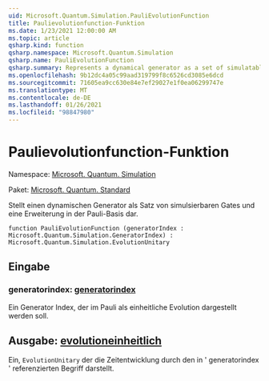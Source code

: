 ```yaml
---
uid: Microsoft.Quantum.Simulation.PauliEvolutionFunction
title: Paulievolutionfunction-Funktion
ms.date: 1/23/2021 12:00:00 AM
ms.topic: article
qsharp.kind: function
qsharp.namespace: Microsoft.Quantum.Simulation
qsharp.name: PauliEvolutionFunction
qsharp.summary: Represents a dynamical generator as a set of simulatable gates and an expansion in the Pauli basis.
ms.openlocfilehash: 9b12dc4a05c99aad319799f8c6526cd3085e6dcd
ms.sourcegitcommit: 71605ea9cc630e84e7ef29027e1f0ea06299747e
ms.translationtype: MT
ms.contentlocale: de-DE
ms.lasthandoff: 01/26/2021
ms.locfileid: "98847980"
---
```

# <a name="paulievolutionfunction-function"></a>Paulievolutionfunction-Funktion

Namespace: [Microsoft. Quantum. Simulation](xref:Microsoft.Quantum.Simulation)

Paket: [Microsoft. Quantum. Standard](https://nuget.org/packages/Microsoft.Quantum.Standard)


Stellt einen dynamischen Generator als Satz von simulsierbaren Gates und eine Erweiterung in der Pauli-Basis dar.

```qsharp
function PauliEvolutionFunction (generatorIndex : Microsoft.Quantum.Simulation.GeneratorIndex) : Microsoft.Quantum.Simulation.EvolutionUnitary
```


## <a name="input"></a>Eingabe

### <a name="generatorindex--generatorindex"></a>generatorindex: [generatorindex](xref:Microsoft.Quantum.Simulation.GeneratorIndex)

Ein Generator Index, der im Pauli als einheitliche Evolution dargestellt werden soll.



## <a name="output--evolutionunitary"></a>Ausgabe: [evolutioneinheitlich](xref:Microsoft.Quantum.Simulation.EvolutionUnitary)

Ein, `EvolutionUnitary` der die Zeitentwicklung durch den in ' generatorindex ' referenzierten Begriff darstellt.